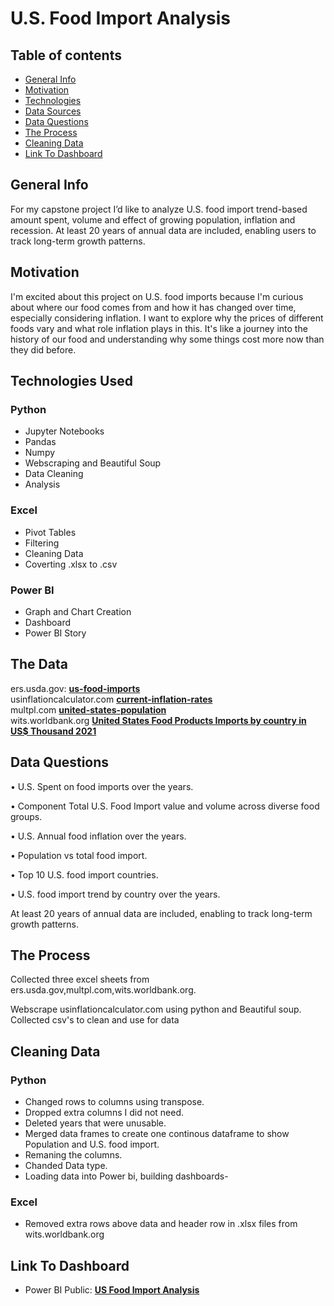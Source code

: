 # U.S. Food Import Analysis


## Table of contents
* [General Info](#general-info)
* [Motivation](#motivation)
* [Technologies](#technologies-used)
* [Data Sources](#the-data)
* [Data Questions](#data-questions)
* [The Process](#the-process)
* [Cleaning Data](#cleaning-data)
* [Link To Dashboard](#link-to-dashboard)



## General Info
For my capstone project I’d like to analyze U.S. food import trend-based amount spent, volume and effect of growing population, inflation and recession. At least 20 years of annual data are included, enabling users to track long-term growth patterns.

## Motivation
I'm excited about this project on U.S. food imports because I'm curious about where our food comes from and how it has changed over time, especially considering inflation. I want to explore why the prices of different foods vary and what role inflation plays in this. It's like a journey into the history of our food and understanding why some things cost more now than they did before.

 ## Technologies Used

### Python
-	Jupyter Notebooks
-	Pandas
-	Numpy
-	Webscraping and Beautiful Soup
-	Data Cleaning
-	Analysis

### Excel
-	Pivot Tables
-	Filtering
-	Cleaning Data
-	Coverting .xlsx to .csv

### Power BI
-	Graph and Chart Creation
-	Dashboard
-	Power BI Story

## The Data

ers.usda.gov: **[us-food-imports](https://www.ers.usda.gov/data-products/us-food-imports)** <br>
usinflationcalculator.com **[current-inflation-rates](https://www.usinflationcalculator.com/inflation/current-inflation-rates/)** <br>
multpl.com **[united-states-population](https://www.multpl.com/united-states-population/table/by-year)** <br>
wits.worldbank.org **[United States Food Products Imports by country in US$ Thousand 2021](https://wits.worldbank.org/CountryProfile/en/Country/USA/Year/LTST/TradeFlow/Import/Partner/by-country/Product/16-24_FoodProd#)** <br>

## Data Questions

•	U.S. Spent on food imports over the years.

•	Component Total U.S. Food Import value and volume across diverse food groups.

•	U.S. Annual food inflation over the years.

•	Population vs total food import.

•	Top 10 U.S.  food import countries.

•	U.S. food import trend by country over the years.


At least 20 years of annual data are included, enabling to track long-term growth patterns.



## The Process
Collected three excel sheets from ers.usda.gov,multpl.com,wits.worldbank.org. 

Webscrape usinflationcalculator.com using python and Beautiful soup. Collected csv's to clean and use for data


##  Cleaning Data

### Python
-  Changed rows to columns using transpose.
-  Dropped extra columns I did not need.
-  Deleted years that were unusable.
-  Merged data frames to create one continous dataframe to show Population and U.S. food import.
-  Remaning the columns.
-  Chanded Data type.
-  Loading data into Power bi, building dashboards-

### Excel
-  Removed extra rows above data and header row in .xlsx files from wits.worldbank.org



## Link To Dashboard
- Power BI Public: **[US Food Import Analysis](https://app.powerbi.com/view?r=eyJrIjoiNjEwMzcyMWMtOTZlOC00MDk0LWJhMDUtNWQ1MWFjZDgzNjI4IiwidCI6IjEwMWRhNTg3LTE4NDMtNGY1Mi04YjhhLTE3YjA2OWM2NmQzMyIsImMiOjJ9)**<br>
